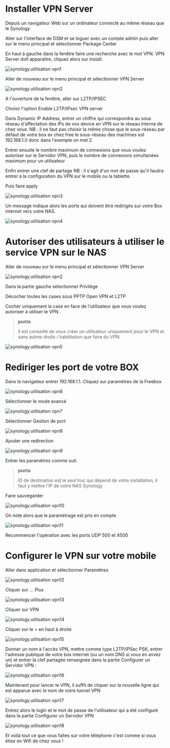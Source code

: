 Installer VPN Server 
====================

Depuis un navigateur Web sur un ordinateur connecté au même réseau que
le Synology

Aller sur l'interface de DSM et se loguer avec un compte admin puis
aller sur le menu principal et sélectionner Package Center

En haut à gauche dans la fenêtre faire une recherche avec le mot VPN.
VPN Server doit apparaitre, cliquez alors sur install.

![synology.utilisation vpn1](images/synology.utilisation_vpn1.png)

Aller de nouveau sur le menu principal et sélectionner VPN Server

![synology.utilisation vpn2](images/synology.utilisation_vpn2.png)

A l'ouverture de la fenêtre, aller sur L2TP/IPSEC

Choisir l'option Enable L2TP/IPsec VPN server

Dans Dynamic IP Address, entrer un chiffre qui correspondra au sous
réseau d'affectation des IPs de vos device en VPN sur le réseau interne
de chez vous. NB : il ne faut pas choisir la même chose que le
sous-réseau par défaut de votre box ex chez free le sous-réseau des
machines est 192.168.1.0 donc dans l'exemple on met 2

Entrer ensuite le nombre maximum de connexions que vous voulez autoriser
sur le Servidor VPN, puis le nombre de connexions simultanées maximum
pour un utilisateur

Enfin entrer une clef de partage NB : il s'agit d'un mot de passe qu'il
faudra entrer à la configuration du VPN sur le mobile ou la tablette.

Puis faire apply

![synology.utilisation vpn3](images/synology.utilisation_vpn3.png)

Un message indique alors les ports qui doivent être redirigés sur votre
Box internet vers votre NAS.

![synology.utilisation vpn4](images/synology.utilisation_vpn4.png)

Autoriser des utilisateurs à utiliser le service VPN sur le NAS 
===============================================================

Aller de nouveau sur le menu principal et sélectionner VPN Server

![synology.utilisation vpn2](images/synology.utilisation_vpn2.png)

Dans la partie gauche sélectionner Privilège

Décocher toutes les cases sous PPTP Open VPN et L2TP

Cocher uniquement la case en face de l'utilisateur que vous voulez
autoriser à utiliser le VPN .

> **punta**
>
> Il est conseillé de vous créer un utilisateur uniquement pour le VPN
> et sans autres droits / habilitation que faire du VPN.

![synology.utilisation vpn5](images/synology.utilisation_vpn5.png)

Rediriger les port de votre BOX 
===============================

Dans le navigateur entrer 192.168.1.1. Cliquez sur paramètres de la
Freebox

![synology.utilisation vpn6](images/synology.utilisation_vpn6.png)

Sélectionner le mode avancé

![synology.utilisation vpn7](images/synology.utilisation_vpn7.png)

Sélectionner Gestion de port

![synology.utilisation vpn8](images/synology.utilisation_vpn8.png)

Ajouter une redirection

![synology.utilisation vpn9](images/synology.utilisation_vpn9.png)

Entrer les paramètres comme suit.

> **punta**
>
> ID de destination est le seul truc qui dépend de votre installation,
> il faut y mettre l'IP de votre NAS Synology

Faire sauvegarder

![synology.utilisation vpn10](images/synology.utilisation_vpn10.png)

On note alors que le paramétrage est pris en compte

![synology.utilisation vpn11](images/synology.utilisation_vpn11.png)

Recommencer l'opération avec les ports UDP 500 et 4500

Configurer le VPN sur votre mobile 
==================================

Aller dans application et sélectionner Paramètres

![synology.utilisation vpn12](images/synology.utilisation_vpn12.png)

Cliquer sur … Plus

![synology.utilisation vpn13](images/synology.utilisation_vpn13.png)

Cliquer sur VPN

![synology.utilisation vpn14](images/synology.utilisation_vpn14.png)

Cliquer sur le + en haut à droite

![synology.utilisation vpn15](images/synology.utilisation_vpn15.png)

Donner un nom à l'accès VPN, mettre comme type L2TP/IPSec PSK, entrer
l'adresse publique de votre box internet (ou un nom DNS si vous en avvez
un) et entrer la clef partagée renseignée dans la partie Configurer un
Servidor VPN :

![synology.utilisation vpn16](images/synology.utilisation_vpn16.png)

Maintenant pour lancer le VPN, il suffit de cliquer sur la nouvelle
ligne qui est apparue avec le nom de votre tunnel VPN

![synology.utilisation vpn17](images/synology.utilisation_vpn17.png)

Entrez alors le login et le mot de passe de l'utilisateur qui a été
configuré dans la partie Configurer un Servidor VPN

![synology.utilisation vpn18](images/synology.utilisation_vpn18.png)

Et voilà tout ce que vous faites sur votre téléphone c'est comme si vous
étiez en Wifi de chez vous !

